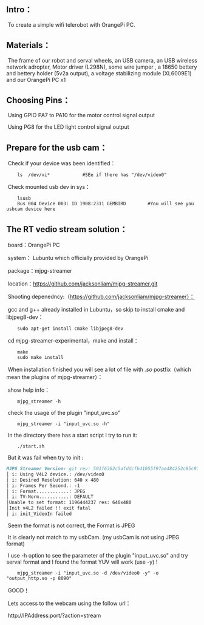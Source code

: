 ## Intro：

​	To create a simple wifi telerobot with OrangePi PC.

## Materials：

​	The frame of our robot and serval wheels, an USB camera, an USB wireless network adropter, Motor driver (L298N), some wire jumper , a 18650 bettery and bettery holder (5v2a output), a voltage stabilizing module (XL6009E1) and our OrangePi PC x1

## Choosing Pins：

​	Using GPIO PA7 to PA10 for the motor control signal output

​	Using PG8 for the LED light control signal output

## Prepare for the usb cam：

​	Check if your device was been identified：

```shell
	ls  /dev/vi*			#SEe if there has "/dev/video0" 
```

​	Check mounted usb dev in sys：

```shell
	lsusb				   					
	Bus 004 Device 003: ID 1908:2311 GEMBIRD		#You will see you usbcam device here
```



## The RT vedio stream solution：

​	board：OrangePi PC

​	system： Lubuntu which officially provided by OrangePi 

​	package：mjpg-streamer

​	location：https://github.com/jacksonliam/mjpg-streamer.git

​	Shooting depenedncy:（https://github.com/jacksonliam/mjpg-streamer）：

​		gcc and g++ already installed in Lubuntu，so skip to install cmake and libjpeg8-dev：

```shell
	sudo apt-get install cmake libjpeg8-dev
```

​	cd mjpg-streamer-experimental，make and install：

```shell
	make
	sudo make install
```

​	When installation finished you will see a lot of file with *.so* postfix（which mean the plugins of mjpg-streamer）：

​	show help info：

```shell
	mjpg_streamer -h
```

​	check the usage of the plugin "input_uvc.so"	

```shell
	mjpg_streamer -i "input_uvc.so -h"
```

​	In the directory there has a start script I try to run it:

```shell
	./start.sh
```

​	But it was fail when try to init :

```markdown
MJPG Streamer Version: git rev: 501f6362c5afddcfb41055f97ae484252c85c912
│ i: Using V4L2 device.: /dev/video0
│ i: Desired Resolution: 640 x 480
│ i: Frames Per Second.: -1
│ i: Format............: JPEG
│ i: TV-Norm...........: DEFAULT
│Unable to set format: 1196444237 res: 640x480
│Init v4L2 failed !! exit fatal
│ i: init_VideoIn failed
```

​	Seem the format is not correct, the Format is JPEG 

​	It is clearly not match to my usbCam. (my usbCam is not using JPEG format)

​	I use -h option to see the parameter of the plugin "input_uvc.so" and try serval format and I found the format YUV will work (use -y) !

```shell
	mjpg_streamer -i "input_uvc.so -d /dev/video0 -y" -o "output_http.so -p 8090"
```

​	GOOD！

​	Lets access to the webcam using the follow url：

​	http://IPAddress:port/?action=stream

